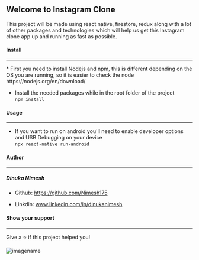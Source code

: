 <h2>Welcome to Instagram Clone</h3>



This project will be made using react native, firestore, redux along with a lot of
 other packages and technologies which will help us get this Instagram clone app up and running as fast as possible.





<h4>Install</h4>
<hr>
* First you need to install Nodejs and npm, this is different depending on the OS you are running, so it is easier to check
 the node https://nodejs.org/en/download/


* Install the needed packages while in the root folder of the project<br/>
    `npm install`



<h4>Usage</h4>
<hr>

* If you want to run on android you'll need to enable developer options and USB Debugging on your device<br/>
    `npx react-native run-android`
    
    
<h4>Author</h4>
<hr>

  <h5>Dinuka Nimesh</h5>
  
* Github: https://github.com/Nimesh175

* Linkdin: www.linkedin.com/in/dinukanimesh 

<h4> Show your support</h4>
<hr>
  Give a ⭐ if this project helped you!

![imagename](https://images.immediate.co.uk/production/volatile/sites/4/2018/12/GettyImages-918529586-35c7227.jpg?quality=90&crop=61px%2C468px%2C7710px%2C3317px&resize=960%2C408)



